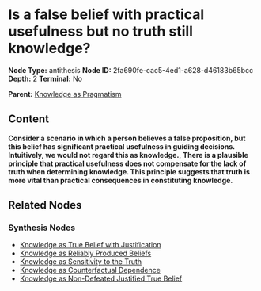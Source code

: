 # Is a false belief with practical usefulness but no truth still knowledge?

**Node Type:** antithesis
**Node ID:** 2fa690fe-cac5-4ed1-a628-d46183b65bcc
**Depth:** 2
**Terminal:** No

**Parent:** [Knowledge as Pragmatism](knowledge-as-pragmatism-thesis-809d9692-c145-4622-889b-65edccbfde29.md)

## Content

**Consider a scenario in which a person believes a false proposition, but this belief has significant practical usefulness in guiding decisions. Intuitively, we would not regard this as knowledge.**, **There is a plausible principle that practical usefulness does not compensate for the lack of truth when determining knowledge. This principle suggests that truth is more vital than practical consequences in constituting knowledge.**

## Related Nodes

### Synthesis Nodes

- [Knowledge as True Belief with Justification](knowledge-as-true-belief-with-justification-synthesis-500dc0cb-fc8f-4c51-8ff7-400f9ac15c32.md)
- [Knowledge as Reliably Produced Beliefs](knowledge-as-reliably-produced-beliefs-synthesis-66a7ec33-4aeb-4e5d-9d6c-bc440e0b1c4c.md)
- [Knowledge as Sensitivity to the Truth](knowledge-as-sensitivity-to-the-truth-synthesis-98cecc4d-4029-4093-86a4-1fc15b559ba0.md)
- [Knowledge as Counterfactual Dependence](knowledge-as-counterfactual-dependence-synthesis-f3125824-fd46-42f4-ab3a-b8c13b855a7f.md)
- [Knowledge as Non-Defeated Justified True Belief](knowledge-as-non-defeated-justified-true-belief-synthesis-0e688368-6d5a-4b3e-9f38-bfeb8f3fce6a.md)
